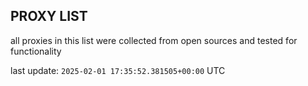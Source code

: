 ## PROXY LIST

all proxies in this list were collected from open sources and tested for functionality

last update: `2025-02-01 17:35:52.381505+00:00` UTC